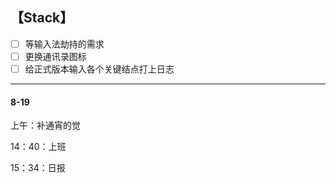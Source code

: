 ## 【Stack】

- [ ] 等输入法劫持的需求
- [ ] 更换通讯录图标
- [ ] 给正式版本输入各个关键结点打上日志

---

#### 8-19

上午：补通宵的觉

14：40：上班

15：34：日报